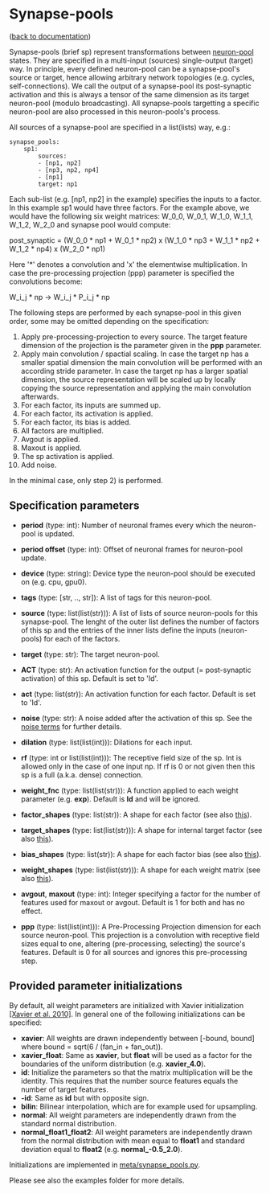 Synapse-pools
=============
([back to documentation](README.md))

Synapse-pools (brief sp) represent transformations between [neuron-pool](neuron_pools.md) states. They are specified in a multi-input (sources) single-output (target) way. In principle, every defined neuron-pool can be a synapse-pool's source or target, hence allowing arbitrary network topologies (e.g. cycles, self-connections). We call the output of a synapse-pool its post-synaptic activation and this is always a tensor of the same dimension as its target neuron-pool (modulo broadcasting). All synapse-pools targetting a specific neuron-pool are also processed in this neuron-pools's process.

All sources of a synapse-pool are specified in a list(lists) way, e.g.:

```
synapse_pools:
	sp1:
		sources:
		- [np1, np2]
		- [np3, np2, np4]
		- [np1]
		target: np1
```

Each sub-list (e.g. [np1, np2] in the example) specifies the inputs to a factor. In this example sp1 would have three factors. For the example above, we would have the following six weight matrices: W_0_0, W_0_1, W_1_0, W_1_1, W_1_2, W_2_0 and synapse pool would compute:

post_synaptic = (W_0_0 * np1 + W_0_1 * np2) x (W_1_0 * np3 + W_1_1 * np2 + W_1_2 * np4) x (W_2_0 * np1)

Here '*' denotes a convolution and 'x' the elementwise multiplication. In case the pre-processing projection (ppp) parameter is specified the convolutions become:

W_i_j * np -> W_i_j * P_i_j * np

The following steps are performed by each synapse-pool in this given order, some may be omitted depending on the specification:

1) Apply pre-processing-projection to every source. The target feature dimension of the projection is the parameter given in the **ppp** parameter.
2) Apply main convolution / spactial scaling. In case the target np has a smaller spatial dimension the main convolution will be performed with an according stride parameter. In case the target np has a larger spatial dimension, the source representation will be scaled up by locally copying the source representation and applying the main convolution afterwards.
3) For each factor, its inputs are summed up.
4) For each factor, its activation is applied.
5) For each factor, its bias is added.
6) All factors are multiplied.
7) Avgout is applied.
8) Maxout is applied.
9) The sp activation is applied.
10) Add noise.

In the minimal case, only step 2) is performed.

Specification parameters
------------------------

* **period** (type: int): Number of neuronal frames every which the neuron-pool is updated.
* **period offset** (type: int): Offset of neuronal frames for neuron-pool update.
* **device** (type: string): Device type the neuron-pool should be executed on (e.g. cpu, gpu0).
* **tags** (type: [str, .., str]): A list of tags for this neuron-pool.

* **source** (type: list(list(str))): A list of lists of source neuron-pools for this synapse-pool. The lenght of the outer list defines the number of factors of this sp and the entries of the inner lists define the inputs (neuron-pools) for each of the factors.
* **target** (type: str): The target neuron-pool.
* **ACT** (type: str): An activation function for the output (= post-synaptic activation) of this sp. Default is set to 'Id'.
* **act** (type: list(str)): An activation function for each factor. Default is set to 'Id'.
* **noise** (type: str): A noise added after the activation of this sp. See the [noise terms](noise_terms.md) for further details.
* **dilation** (type: list(list(int))): Dilations for each input.
* **rf** (type: int or list(list(int))): The receptive field size of the sp. Int is allowed only in the case of one input np. If rf is 0 or not given then this sp is a full (a.k.a. dense) connection.
* **weight_fnc** (type: list(list(str))): A function applied to each weight parameter (e.g. **exp**). Default is **Id** and will be ignored.
* **factor_shapes** (type: list(str)): A shape for each factor (see also [this](shapes.md)).
* **target_shapes** (type: list(list(str))): A shape for internal target factor (see also [this](shapes.md)).
* **bias_shapes** (type: list(str)): A shape for each factor bias (see also [this](shapes.md)).
* **weight_shapes** (type: list(list(str))): A shape for each weight matrix (see also [this](shapes.md)).
* **avgout**, **maxout** (type: int): Integer specifying a factor for the number of features used for maxout or avgout. Default is 1 for both and has no effect.
* **ppp** (type: list(list(int))): A Pre-Processing Projection dimension for each source neuron-pool. This projection is a convolution with receptive field sizes equal to one, altering (pre-processing, selecting) the source's features. Default is 0 for all sources and ignores this pre-processing step.



Provided parameter initializations
----------------------------------

By default, all weight parameters are initialized with Xavier initialization [[Xavier et al. 2010]](references.md). In general one of the following initializations can be specified:

* **xavier**: All weights are drawn independently between [-bound, bound] where bound = sqrt(6 / (fan_in + fan_out)).
* **xavier_float**: Same as **xavier**, but **float** will be used as a factor for the boundaries of the uniform distribution (e.g. **xavier_4.0**).
* **id**: Initialize the parameters so that the matrix multiplication will be the identity. This requires that the number source features equals the number of target features.
* **-id**: Same as **id** but with opposite sign.
* **bilin**: Bilinear interpolation, which are for example used for upsampling.
* **normal**: All weight parameters are independently drawn from the standard normal distribution.
* **normal_float1_float2**: All weight parameters are independently drawn from the normal distribution with mean equal to **float1** and standard deviation equal to **float2** (e.g. **normal_-0.5_2.0**).

Initializations are implemented in [meta/synapse_pools.py](../statestream/meta/synapse_pool.py).


Please see also the examples folder for more details.

